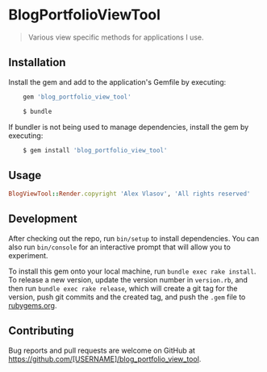 # BlogPortfolioViewTool

> Various view specific methods for applications I use.

## Installation

Install the gem and add to the application's Gemfile by executing:
```ruby
    gem 'blog_portfolio_view_tool'
```

```ruby
    $ bundle
```

If bundler is not being used to manage dependencies, install the gem by executing:

```ruby
    $ gem install 'blog_portfolio_view_tool'
```

## Usage
```ruby
BlogViewTool::Render.copyright 'Alex Vlasov', 'All rights reserved'
```

## Development

After checking out the repo, run `bin/setup` to install dependencies. You can also run `bin/console` for an interactive prompt that will allow you to experiment.

To install this gem onto your local machine, run `bundle exec rake install`. To release a new version, update the version number in `version.rb`, and then run `bundle exec rake release`, which will create a git tag for the version, push git commits and the created tag, and push the `.gem` file to [rubygems.org](https://rubygems.org).

## Contributing

Bug reports and pull requests are welcome on GitHub at https://github.com/[USERNAME]/blog_portfolio_view_tool.

